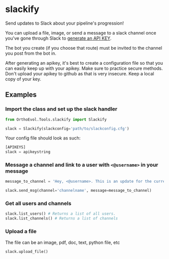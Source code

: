 # slackify
Send updates to Slack about your pipeline's progression!

You can upload a file, image, or send a message to a slack channel once you've
gone through Slack to [generate an API KEY](https://get.slack.help/hc/en-us/articles/215770388-Create-and-regenerate-API-tokens).

The bot you create (if you choose that route) must be invited to the channel you post from the bot in.

After generating an apikey, it's best to create a configuration file so that you can easily keep up with your apikey.
Make sure to practice secure methods. Don't upload your apikey to github as that is very insecure. Keep a local copy of your key.

## Examples

### Import the class and set up the slack handler

```python
from OrthoEvol.Tools.slackify import Slackify

slack = Slackify(slackconfig='path/to/slackconfig.cfg')
```
Your config file should look as such:
```python
[APIKEYS]
slack = apikeystring
```
### Message a channel and link to a user with `<@username>` in your message

```python
message_to_channel = 'Hey, <@username>. This is an update for the current script.'

slack.send_msg(channel='channelname', message=message_to_channel)

```

### Get all users and channels

```python
slack.list_users() # Returns a list of all users.
slack.list_channels() # Returns a list of channels
```

###  Upload a file
The file can be an image, pdf, doc, text, python file, etc
```python
slack.upload_file()
```

